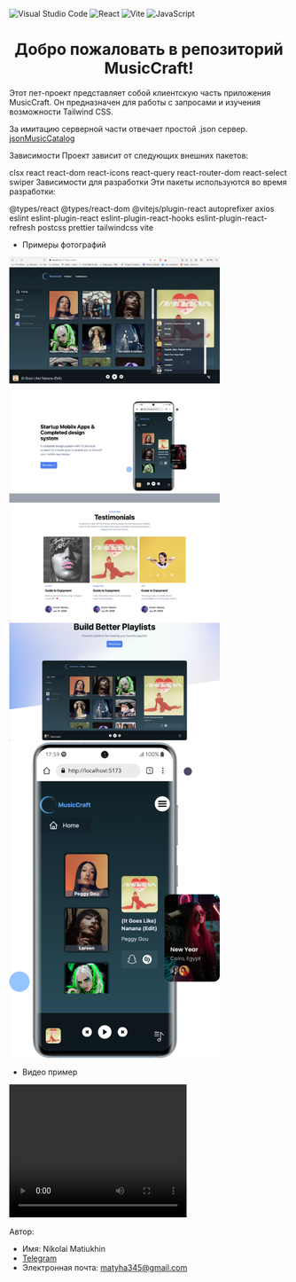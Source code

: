  ![Visual Studio Code](https://img.shields.io/badge/Visual%20Studio%20Code-0078d7.svg?style=for-the-badge&logo=visual-studio-code&logoColor=white) ![React](https://img.shields.io/badge/react-%2320232a.svg?style=for-the-badge&logo=react&logoColor=%2361DAFB) ![Vite](https://img.shields.io/badge/vite-%23646CFF.svg?style=for-the-badge&logo=vite&logoColor=white) ![JavaScript](https://img.shields.io/badge/javascript-%23323330.svg?style=for-the-badge&logo=javascript&logoColor=%23F7DF1E)

<h1 align="center" > Добро пожаловать в репозиторий MusicCraft! </h1>

Этот пет-проект представляет собой клиентскую часть приложения MusicCraft. Он предназначен для работы с запросами и изучения возможности Tailwind CSS.

За имитацию серверной части отвечает простой .json сервер. <a href='https://github.com/matyha345/jsonMusicCatalog'>jsonMusicCatalog </a>

Зависимости
Проект зависит от следующих внешних пакетов:

clsx
react
react-dom
react-icons
react-query
react-router-dom
react-select
swiper
Зависимости для разработки
Эти пакеты используются во время разработки:

@types/react
@types/react-dom
@vitejs/plugin-react
autoprefixer
axios
eslint
eslint-plugin-react
eslint-plugin-react-hooks
eslint-plugin-react-refresh
postcss
prettier
tailwindcss
vite

* Примеры фотографий

<div  display= "flex"
  align-items="center" >
 <img src="./public/images/readme/app.png" alt="Alt img" width="380" height="auto">
 <img src="./public/images/readme/one.png" alt="Alt img" width="380" height="auto">
 <img src="./public/images/readme/two.png" alt="Alt img" width="380" height="auto">
 <img src="./public/images/readme/Three.png" alt="Alt img" width="380" height="auto">
</div>

 <img src="./public/images/readme/bg-mobile-app.svg" alt="Alt img" width="380" height="auto">

* Видео пример 
 <video width="320" height="240" controls >
      <source src="./public//video/app-muz.mp4">
</video>

Автор:
* Имя: Nikolai Matiukhin
* <a href="https://telegram.im/@Muchakhos">Telegram</a>
* Электронная почта: matyha345@gmail.com